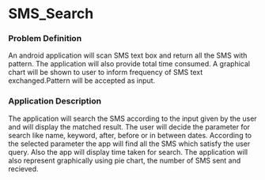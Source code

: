 # SMS_Search

### Problem Definition
An android application will scan SMS text box and return all the SMS with pattern. The application will also provide total time consumed. A graphical chart will be shown to user to inform frequency of SMS text exchanged.Pattern will be accepted as input.

### Application Description
The application will search the SMS according to the input given by the user and will display the matched result. The user will decide the parameter for search like name, keyword, after, before or in between dates. According to the selected parameter the app will find all the SMS which satisfy the user query. Also the app will display time taken for search. The application will also represent graphically using pie chart, the number of SMS sent and recieved.

